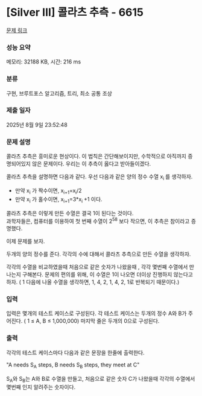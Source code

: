 # [Silver III] 콜라츠 추측 - 6615 

[문제 링크](https://www.acmicpc.net/problem/6615) 

### 성능 요약

메모리: 32188 KB, 시간: 216 ms

### 분류

구현, 브루트포스 알고리즘, 트리, 최소 공통 조상

### 제출 일자

2025년 8월 9일 23:52:48

### 문제 설명

<p>콜라츠 추측은 흥미로운 현상이다. 이 법칙은 간단해보이지만, 수학적으로 아직까지 증명되어있지 않은 문제이다. 우리는 이 추측이 옳다고 받아들이겠다.</p>

<p>콜라츠 추측을 설명하면 다음과 같다. 우선 다음과 같은 양의 정수 수열 x<sub>i </sub>를 생각하자.</p>

<ul>
	<li>만약 x<sub>i</sub> 가 짝수이면, x<sub>i+1</sub>=x<sub>i</sub>/2</li>
	<li>만약 x<sub>i</sub> 가 홀수이면, x<sub>i+1</sub>=3*x<sub>i </sub>+1 이다.</li>
</ul>

<div>콜라츠 추측은 이렇게 만든 수열은 결국 1이 된다는 것이다.</div>

<div>과학자들은, 컴퓨터를 이용하여 첫 번째 수열이 2<sup>58</sup> 보다 작으면, 이 추측은 참이라고 증명했다.</div>

<p>이제 문제를 보자.</p>

<p>두개의 양의 정수를 준다. 각각의 수에 대해서 콜라츠 추측으로 만든 수열을 생각하자.</p>

<p>각각의 수열을 비교하였을때 처음으로 같은 숫자가 나왔을때 , 각각 몇번째 수열에서 만나는지 구해본다. 문제의 편의를 위해, 이 수열은 1이 나오면 더이상 진행하지 않는다고 하자. ( 1 다음에 나올 수열을 생각하면, 1, 4, 2, 1, 4, 2, 1로 반복되기 때문이다.)</p>

<ol>
</ol>

### 입력 

 <p>입력은 몇개의 테스트 케이스로 구성된다. 각 테스트 케이스는 두개의 정수 A와 B가 주어진다. ( 1 ≤ A, B ≤ 1,000,000) 마지막 줄은 두개의 0으로 구성된다.</p>

### 출력 

 <p>각각의 테스트 케이스마다 다음과 같은 문장을 한줄에 출력한다.</p>

<p>"A needs S<sub>A</sub> steps, B needs S<sub>B</sub> steps, they meet at C"</p>

<p>S<sub>A</sub>와 S<sub>B</sub>는 A와 B로 수열을 만들고, 처음으로 같은 숫자 C가 나왔을때 각각의 수열에서 몇번째 인지 알려주는 숫자이다.</p>

